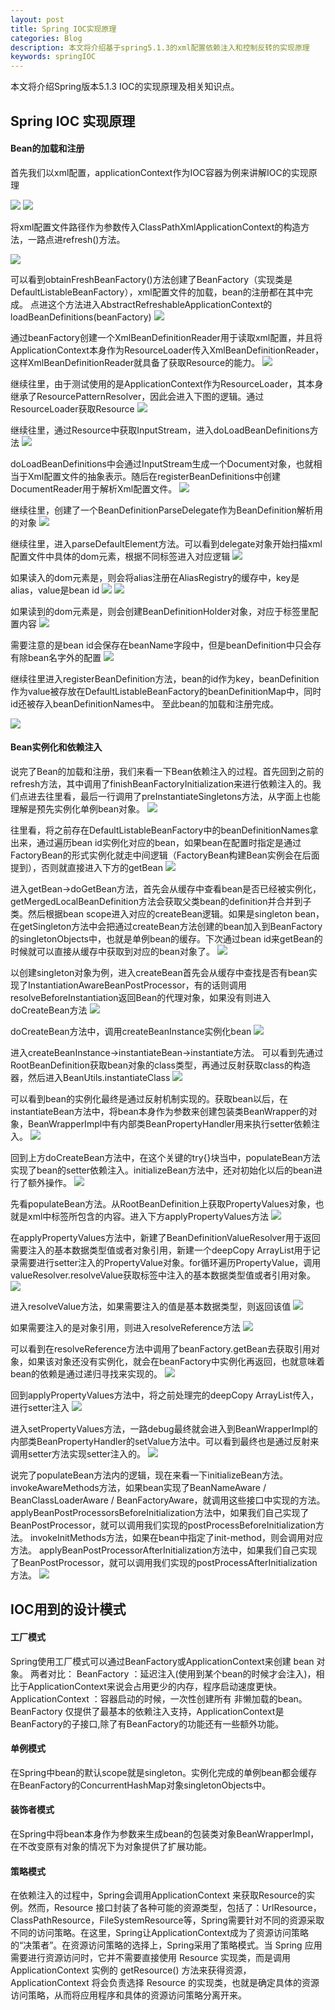 ```yaml
---
layout: post
title: Spring IOC实现原理
categories: Blog
description: 本文将介绍基于spring5.1.3的xml配置依赖注入和控制反转的实现原理
keywords: springIOC
---
```


本文将介绍Spring版本5.1.3 IOC的实现原理及相关知识点。

## Spring IOC 实现原理

#### Bean的加载和注册

首先我们以xml配置，applicationContext作为IOC容器为例来讲解IOC的实现原理

![](/study/images/blog/ioc/ioc1.png)
![](/study/images/blog/ioc/ioc2.png)

将xml配置文件路径作为参数传入ClassPathXmlApplicationContext的构造方法，一路点进refresh()方法。

![](/study/images/blog/ioc/ioc3.png)

可以看到obtainFreshBeanFactory()方法创建了BeanFactory（实现类是DefaultListableBeanFactory），xml配置文件的加载，bean的注册都在其中完成。
点进这个方法进入AbstractRefreshableApplicationContext的loadBeanDefinitions(beanFactory)
![](/study/images/blog/ioc/ioc4.png)

通过beanFactory创建一个XmlBeanDefinitionReader用于读取xml配置，并且将ApplicationContext本身作为ResourceLoader传入XmlBeanDefinitionReader，这样XmlBeanDefinitionReader就具备了获取Resource的能力。
![](/study/images/blog/ioc/ioc5.png)

继续往里，由于测试使用的是ApplicationContext作为ResourceLoader，其本身继承了ResourcePatternResolver，因此会进入下图的逻辑。通过ResourceLoader获取Resource
![](/study/images/blog/ioc/ioc6.png)

继续往里，通过Resource中获取InputStream，进入doLoadBeanDefinitions方法
![](/study/images/blog/ioc/ioc7.png)

doLoadBeanDefinitions中会通过InputStream生成一个Document对象，也就相当于Xml配置文件的抽象表示。随后在registerBeanDefinitions中创建DocumentReader用于解析Xml配置文件。
![](/study/images/blog/ioc/ioc8.png)

继续往里，创建了一个BeanDefinitionParseDelegate作为BeanDefinition解析用的对象
![](/study/images/blog/ioc/ioc9.png)

继续往里，进入parseDefaultElement方法。可以看到delegate对象开始扫描xml配置文件中具体的dom元素，根据不同标签进入对应逻辑
![](/study/images/blog/ioc/ioc10.png)

如果读入的dom元素是<alias>，则会将alias注册在AliasRegistry的缓存中，key是alias，value是bean id
![](/study/images/blog/ioc/ioc11.png)
![](/study/images/blog/ioc/ioc12.png)

如果读到的dom元素是<bean>，则会创建BeanDefinitionHolder对象，对应于<bean>标签里配置内容
![](/study/images/blog/ioc/ioc13.png)

需要注意的是bean id会保存在beanName字段中，但是beanDefinition中只会存有除bean名字外的配置
![](/study/images/blog/ioc/ioc14.png)

继续往里进入registerBeanDefinition方法，bean的id作为key，beanDefinition作为value被存放在DefaultListableBeanFactory的beanDefinitionMap中，同时id还被存入beanDefinitionNames中。
至此bean的加载和注册完成。

![](/study/images/blog/ioc/ioc15.png)


#### Bean实例化和依赖注入
说完了Bean的加载和注册，我们来看一下Bean依赖注入的过程。首先回到之前的refresh方法，其中调用了finishBeanFactoryInitialization来进行依赖注入的。我们点进去往里看，最后一行调用了preInstantiateSingletons方法，从字面上也能理解是预先实例化单例bean对象。
![](/study/images/blog/ioc/ioc16.png)

往里看，将之前存在DefaultListableBeanFactory中的beanDefinitionNames拿出来，通过遍历bean id实例化对应的bean，如果bean在配置时指定是通过FactoryBean的形式实例化就走中间逻辑（FactoryBean构建Bean实例会在后面提到），否则就直接进入下方的getBean
![](/study/images/blog/ioc/ioc17.png)

进入getBean→doGetBean方法，首先会从缓存中查看bean是否已经被实例化，getMergedLocalBeanDefinition方法会获取父类bean的definition并合并到子类。然后根据bean scope进入对应的createBean逻辑。如果是singleton bean，在getSingleton方法中会把通过createBean方法创建的bean加入到BeanFactory的singletonObjects中，也就是单例bean的缓存。下次通过bean id来getBean的时候就可以直接从缓存中获取到对应的bean对象了。
![](/study/images/blog/ioc/ioc18.png)

以创建singleton对象为例，进入createBean首先会从缓存中查找是否有bean实现了InstantiationAwareBeanPostProcessor，有的话则调用resolveBeforeInstantiation返回Bean的代理对象，如果没有则进入doCreateBean方法
![](/study/images/blog/ioc/ioc19.png)

doCreateBean方法中，调用createBeanInstance实例化bean
![](/study/images/blog/ioc/ioc20.png)

进入createBeanInstance→instantiateBean→instantiate方法。 可以看到先通过RootBeanDefinition获取bean对象的class类型，再通过反射获取class的构造器，然后进入BeanUtils.instantiateClass
![](/study/images/blog/ioc/ioc21.png)

可以看到bean的实例化最终是通过反射机制实现的。获取bean以后，在instantiateBean方法中，将bean本身作为参数来创建包装类BeanWrapper的对象，BeanWrapperImpl中有内部类BeanPropertyHandler用来执行setter依赖注入。
![](/study/images/blog/ioc/ioc22.png)

回到上方doCreateBean方法中，在这个关键的try{}块当中，populateBean方法实现了bean的setter依赖注入。initializeBean方法中，还对初始化以后的bean进行了额外操作。
![](/study/images/blog/ioc/ioc23.png)

先看populateBean方法。从RootBeanDefinition上获取PropertyValues对象，也就是xml中<property>标签所包含的内容。进入下方applyPropertyValues方法
![](/study/images/blog/ioc/ioc24.png)

在applyPropertyValues方法中，新建了BeanDefinitionValueResolver用于返回需要注入的基本数据类型值或者对象引用，新建一个deepCopy ArrayList用于记录需要进行setter注入的PropertyValue对象。for循环遍历PropertyValue，调用valueResolver.resolveValue获取<property>标签中注入的基本数据类型值或者引用对象。
![](/study/images/blog/ioc/ioc25.png)

进入resolveValue方法，如果需要注入的值是基本数据类型，则返回该值
![](/study/images/blog/ioc/ioc26.png)

如果需要注入的是对象引用，则进入resolveReference方法
![](/study/images/blog/ioc/ioc27.png)

可以看到在resolveReference方法中调用了beanFactory.getBean去获取引用对象，如果该对象还没有实例化，就会在beanFactory中实例化再返回，也就意味着bean的依赖是通过递归寻找来实现的。
![](/study/images/blog/ioc/ioc28.png)

回到applyPropertyValues方法中，将之前处理完的deepCopy ArrayList传入，进行setter注入
![](/study/images/blog/ioc/ioc29.png)

进入setPropertyValues方法，一路debug最终就会进入到BeanWrapperImpl的内部类BeanPropertyHandler的setValue方法中。可以看到最终也是通过反射来调用setter方法实现setter注入的。
![](/study/images/blog/ioc/ioc31.png)

说完了populateBean方法内的逻辑，现在来看一下initializeBean方法。
invokeAwareMethods方法，如果bean实现了BeanNameAware / BeanClassLoaderAware / BeanFactoryAware，就调用这些接口中实现的方法。
applyBeanPostProcessorsBeforeInitialization方法中，如果我们自己实现了BeanPostProcessor，就可以调用我们实现的postProcessBeforeInitialization方法。
invokeInitMethods方法，如果在bean中指定了init-method，则会调用对应方法。
applyBeanPostProcessorAfterInitialization方法中，如果我们自己实现了BeanPostProcessor，就可以调用我们实现的postProcessAfterInitialization方法。
![](/study/images/blog/ioc/ioc32.png)


## IOC用到的设计模式

#### 工厂模式
Spring使用工厂模式可以通过BeanFactory或ApplicationContext来创建 bean 对象。
两者对比：
BeanFactory ：延迟注入(使用到某个bean的时候才会注入)，相比于ApplicationContext来说会占用更少的内存，程序启动速度更快。
ApplicationContext ：容器启动的时候，一次性创建所有 非懒加载的bean。BeanFactory 仅提供了最基本的依赖注入支持，ApplicationContext是BeanFactory的子接口,除了有BeanFactory的功能还有一些额外功能。

#### 单例模式
在Spring中bean的默认scope就是singleton。实例化完成的单例bean都会缓存在BeanFactory的ConcurrentHashMap对象singletonObjects中。

#### 装饰者模式
在Spring中将bean本身作为参数来生成bean的包装类对象BeanWrapperImpl，在不改变原有对象的情况下为对象提供了扩展功能。

#### 策略模式
在依赖注入的过程中，Spring会调用ApplicationContext 来获取Resource的实例。然而，Resource 接口封装了各种可能的资源类型，包括了：UrlResource，ClassPathResource，FileSystemResource等，Spring需要针对不同的资源采取不同的访问策略。在这里，Spring让ApplicationContext成为了资源访问策略的“决策者”。在资源访问策略的选择上，Spring采用了策略模式。当 Spring 应用需要进行资源访问时，它并不需要直接使用 Resource 实现类，而是调用 ApplicationContext 实例的 getResource() 方法来获得资源，ApplicationContext 将会负责选择 Resource 的实现类，也就是确定具体的资源访问策略，从而将应用程序和具体的资源访问策略分离开来。

